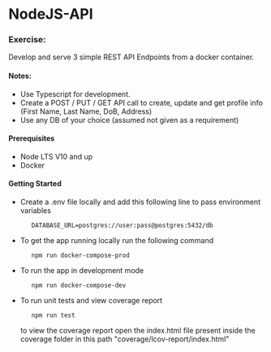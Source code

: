 # NodeJS-API

### Exercise:

Develop and serve 3 simple REST API Endpoints from a docker container.

#### Notes:
* Use Typescript for development.
* Create a POST / PUT / GET API call to create, update and get profile info (First Name, Last Name, DoB, Address)
* Use any DB of your choice (assumed not given as a requirement)

#### Prerequisites
* Node LTS V10 and up
* Docker

#### Getting Started
* Create a .env file locally and add this following line to pass environment variables
    ```
       DATABASE_URL=postgres://user:pass@postgres:5432/db
    ```
* To get the app running locally run the following command
    ```
       npm run docker-compose-prod  
    ```
  
* To run the app in development mode
    ```
       npm run docker-compose-dev
    ```
* To run unit tests and view coverage report 
    ```
       npm run test
    ```
    to view the coverage report open the index.html file present inside the coverage folder in this path "coverage/lcov-report/index.html" 

